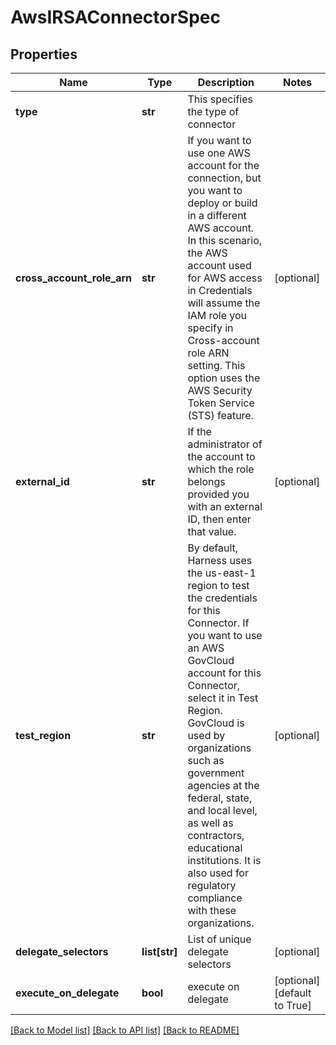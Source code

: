 # AwsIRSAConnectorSpec

## Properties
Name | Type | Description | Notes
------------ | ------------- | ------------- | -------------
**type** | **str** | This specifies the type of connector | 
**cross_account_role_arn** | **str** | If you want to use one AWS account for the connection, but you want to deploy or build in a different AWS account. In this scenario, the AWS account used for AWS access in Credentials will assume the IAM role you specify in Cross-account role ARN setting. This option uses the AWS Security Token Service (STS) feature. | [optional] 
**external_id** | **str** | If the administrator of the account to which the role belongs provided you with an external ID, then enter that value. | [optional] 
**test_region** | **str** | By default, Harness uses the us-east-1 region to test the credentials for this Connector. If you want to use an AWS GovCloud account for this Connector, select it in Test Region. GovCloud is used by organizations such as government agencies at the federal, state, and local level, as well as contractors, educational institutions. It is also used for regulatory compliance with these organizations. | [optional] 
**delegate_selectors** | **list[str]** | List of unique delegate selectors | [optional] 
**execute_on_delegate** | **bool** | execute on delegate | [optional] [default to True]

[[Back to Model list]](../README.md#documentation-for-models) [[Back to API list]](../README.md#documentation-for-api-endpoints) [[Back to README]](../README.md)

